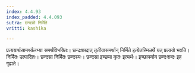 ```yaml
---
index: 4.4.93
index_padded: 4.4.093
sutra: छन्दसो निर्मिते
vritti: kashika

---
```

प्रत्ययार्थसामर्थ्यलभ्या समर्थविभक्तिः। छन्दःशब्दात् तृतीयासमर्थान् निर्मिते इत्येतस्मिन्नर्थे यत् प्रत्ययो भवति। निर्मितः उत्पादितः। छन्दसा निर्मितः छन्दस्यः। छन्दसा इच्छया कृतः इत्यर्थः। इच्छापर्याय छन्दःशब्दः इह गृह्यते।
